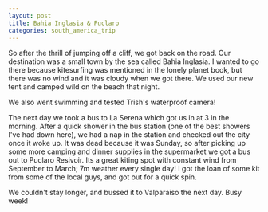 ```yaml
---
layout: post
title: Bahia Inglasia & Puclaro
categories: south_america_trip
---
```


So after the thrill of jumping off a cliff, we got back on the road. Our destination was a small town by the sea called Bahia Inglasia. I wanted to go there because kitesurfing was mentioned in the lonely planet book, but there was no wind and it was cloudy when we got there. We used our new tent and camped wild on the beach that night.

We also went swimming and tested Trish's waterproof camera!

The next day we took a bus to La Serena which got us in at 3 in the morning. After a quick shower in the bus station (one of the best showers I've had down here), we had a nap in the station and checked out the city once it woke up. It was dead because it was Sunday, so after picking up some more camping and dinner supplies in the supermarket we got a bus out to Puclaro Resivoir. Its a great kiting spot with constant wind from September to March; 7m weather every single day! I got the loan of some kit from some of the local guys, and got out for a quick spin.

We couldn't stay longer, and bussed it to Valparaiso the next day. Busy week!
